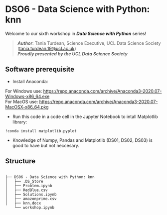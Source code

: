 # DSO6 - Data Science with Python: knn

Welcome to our sixth workshop in ***Data Science with Python*** series!

>***Author***: Tania Turdean, Science Executive, UCL Data Science Society (tania.turdean.19@ucl.ac.uk)<br/>
>***Proudly presented by the UCL Data Science Society***

## Software prerequisite
- Install Anaconda:

For Windows use: https://repo.anaconda.com/archive/Anaconda3-2020.07-Windows-x86_64.exe <br/>
For MacOS use: https://repo.anaconda.com/archive/Anaconda3-2020.07-MacOSX-x86_64.pkg

- Run this code in a code cell in the Jupyter Notebook to intall Matplotlib library:

```shell
!conda install matplotlib.pyplot

```

- Knowledge of Numpy, Pandas and Matplotlib (DS01, DS02, DS03) is good to have but not neccesary.

## Structure

```shell

├── DS06 - Data Science with Python: knn
│   ├── .DS_Store
│   ├── Problem.ipynb
│   ├── RedBlue.csv
│   ├── Solutions.ipynb
│   ├── amazonprime.csv
│   ├── knn.docx
    └── workshop.ipynb

```
